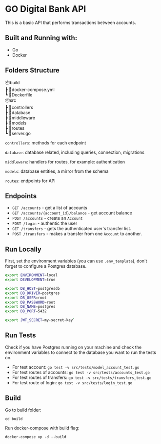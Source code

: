 # GO Digital Bank API
This is a basic API that performs transactions between accounts.

## Built and Running with:
- Go
- Docker

## Folders Structure
📦build<br>
┣ 🐳docker-compose.yml<br>
┗ 🐳Dockerfile<br>
📦src<br>
 ┣ 📂controllers<br>
 ┣ 📂database<br>
 ┣ 📂middleware<br>
 ┣ 📂models<br>
 ┣ 📂routes<br>
 ┗ 📜server.go<br>

 
`controllers`: methods for each endpoint

`database`: database related, including queries, connection, migrations

`middleware`: handlers for routes, for example: authentication

`models`: database entities, a mirror from the schema

`routes`: endpoints for API


## Endpoints
- `GET /accounts` - get a list of accounts
- `GET /accounts/{account_id}/balance` - get account balance
- `POST /accounts` - create an `Account`
- `POST /login` - authentic the user
- `GET /transfers` - gets the authenticated user's transfer list.
- `POST /transfers` - makes a transfer from one `Account` to another.

## Run Locally
First, set the environment variables (you can use `.env_template`), don't forget to configure a Postgres database.
```Bash
export ENVIRONMENT=local
export DEVELOPMENT=true

export DB_HOST=postgresdb
export DB_DRIVER=postgres
export DB_USER=root
export DB_PASSWORD=root
export DB_NAME=postgres
export DB_PORT=5432

export JWT_SECRET=my-secret-key`
```

## Run Tests

Check if you have Postgres running on your machine and check the environment variables to connect to the database you want to run the tests on.

- For test account: `go test -v src/tests/model_account_test.go`
- For test routes of accounts: `go test -v src/tests/accounts_test.go`
- For test routes of transfers: `go test -v src/tests/transfers_test.go`
- For test route of login: `go test -v src/tests/login_test.go`

## Build
 Go to build folder:

 `cd build`

 Run docker-compose with build flag:

 `docker-compose up -d --build`


